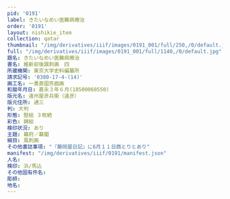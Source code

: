 ```yaml
---
pid: '0191'
label: きたいなめい医難病療治
order: '0191'
layout: nishikie_item
collection: qatar
thumbnail: "/img/derivatives/iiif/images/0191_001/full/250,/0/default.jpg"
full: "/img/derivatives/iiif/images/0191_001/full/1140,/0/default.jpg"
題名: きたいなめい医難病療治
書名: 維新前後諷刺画　四
所蔵機関: 東京大学史料編纂所
請求記号: '0380-17-4-(14)'
画工名: 一勇斎国芳戯画
和暦年月日: 嘉永３年６月(18500060550)
版元名: 遠州屋彦兵衛（遠彦）
版元住所: 通三
判: 大判
形態: 竪絵 ３枚続
彩色: 錦絵
検印状況: あり
主題: 幕府／幕閣
細目: 風刺画
その他書誌事項: "『藤岡屋日記』に6月１１日酉とりとあり"
manifest: "/img/derivatives/iiif/0191/manifest.json"
人名: 
検印: 浜/馬込
その他固有件名: 
彫師: 
地名: 
---
```


